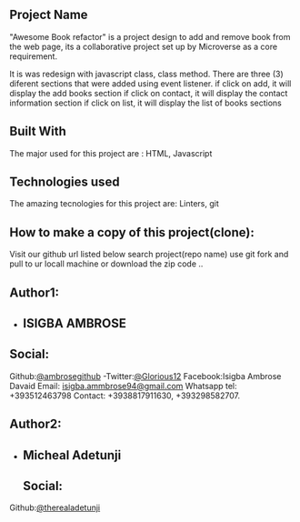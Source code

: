 ## Project Name

"Awesome Book refactor"  is a project design to add and remove book from the web page, its a collaborative project set up by Microverse as a core requirement. 

It is was redesign with javascript class, class method. 
There are three (3) diferent sections that were added using event listener.
if click on add, it will display the add books section
if click on contact, it will display the contact information section
if click on list, it will display the list of books sections

## Built With
The major used for this project are : 
HTML,
Javascript 

## Technologies used
The amazing tecnologies for this project are:
Linters,
git
 ## How to  make a copy of this project(clone):
 Visit our github url listed below
 search project(repo name)
 use git fork and pull to ur locall machine or download the zip code .. 

## Author1:

- ## ISIGBA AMBROSE
 ## Social:
 Github:[@ambrosegithub](https://github.com/Ambrosegithub)
-Twitter:[@Glorious12](https:mobile.twitter.com/Glorious851)
 Facebook:Isigba Ambrose Davaid
 Email: isigba.ammbrose94@gmail.com
 Whatsapp tel: +393512463798
 Contact: +3938817911630, +393298582707.
 
 ## Author2:
 
- ## Micheal Adetunji
  ## Social:
 Github:[@therealadetunji
](https://github.com/Therealadetunji
)
